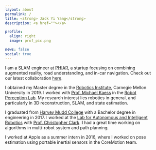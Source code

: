 ```yaml
---
layout: about
permalink: /
title: <strong> Jack Yi Yang</strong>
description: <a href=""></a>

profile:
  align: right
  image: prof_pic.png

news: false
social: true
---
```


I am a SLAM engineer at [PHIAR](https://www.phiar.net/), a startup focusing on combining augmented reality, road understanding, and in-car navigation. Check out our latest collaboration [here](https://www.cnn.com/2021/01/12/tech/panasonic-augmented-reality-head-up-display/index.html). 

I obtained my Master degree in the [Robotics Institute](https://www.ri.cmu.edu/), Carnegie Mellon University in 2019. I worked with [Prof. Michael Kaess](http://www.cs.cmu.edu/~kaess/) in the [Robot Perception Lab](http://rpl.ri.cmu.edu/). My research interest lies robotics in general, and particularly in 3D reconstruction, SLAM, and state estimation. 

I graduated from [Harvey Mudd College](https://www.hmc.edu/) with a Bachelor degree in engineering in 2017. I worked at the [Lab for Autonomous and Intelligent Robotics](https://www.lair.hmc.edu/) with [Prof. Christopher Clark](https://www.lair.hmc.edu/chris-clark). I had a great time working on algorithms in multi-robot system and path planning.

I worked at Apple as a summer intern in 2016, where I worked on pose estimation using portable inertial sensors in the CoreMotion team. 
